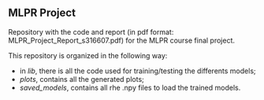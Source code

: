 ## MLPR Project ##

Repository with the code and report (in pdf format: MLPR_Project_Report_s316607.pdf) for the MLPR course final project. 

This repository is organized in the following way:

- in _lib_, there is all the code used for training/testing the differents models;
-  _plots_, contains all the generated plots;
- _saved_models_, contains all rhe .npy files to load the trained models.